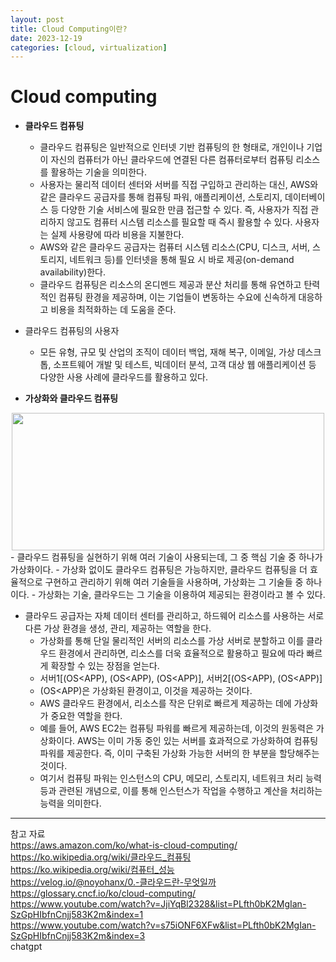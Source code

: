```yaml
---
layout: post
title: Cloud Computing이란?
date: 2023-12-19
categories: [cloud, virtualization]
---
```

# Cloud computing

- **클라우드 컴퓨팅**
    - 클라우드 컴퓨팅은 일반적으로 인터넷 기반 컴퓨팅의 한 형태로, 개인이나 기업이 자신의 컴퓨터가 아닌 클라우드에 연결된 다른 컴퓨터로부터 컴퓨팅 리소스를 활용하는 기술을 의미한다. 
    - 사용자는 물리적 데이터 센터와 서버를 직접 구입하고 관리하는 대신, AWS와 같은 클라우드 공급자를 통해 컴퓨팅 파워, 애플리케이션, 스토리지, 데이터베이스 등 다양한 기술 서비스에 필요한 만큼 접근할 수 있다. 즉, 사용자가 직접 관리하지 않고도 컴퓨터 시스템 리소스를 필요할 때 즉시 활용할 수 있다. 사용자는 실제 사용량에 따라 비용을 지불한다. 
    - AWS와 같은 클라우드 공급자는 컴퓨터 시스템 리소스(CPU, 디스크, 서버, 스토리지, 네트워크 등)를 인터넷을 통해 필요 시 바로 제공(on-demand availability)한다. 
    - 클라우드 컴퓨팅은 리소스의 온디멘드 제공과 분산 처리를 통해 유연하고 탄력적인 컴퓨팅 환경을 제공하며, 이는 기업들이 변동하는 수요에 신속하게 대응하고 비용을 최적화하는 데 도움을 준다.

- 클라우드 컴퓨팅의 사용자
    - 모든 유형, 규모 및 산업의 조직이 데이터 백업, 재해 복구, 이메일, 가상 데스크톱, 소프트웨어 개발 및 테스트, 빅데이터 분석, 고객 대상 웹 애플리케이션 등 다양한 사용 사례에 클라우드를 활용하고 있다.


- **가상화와 클라우드 컴퓨팅**
<center><img src="https://github.com/LeeJae-H/LeeJae-H.github.io/assets/122717063/9ac74dc3-29d9-4662-a385-6be53f251021" width="500" height="220"></center>
- 클라우드 컴퓨팅을 실현하기 위해 여러 기술이 사용되는데, 그 중 핵심 기술 중 하나가 가상화이다.
    - 가상화 없이도 클라우드 컴퓨팅은 가능하지만, 클라우드 컴퓨팅을 더 효율적으로 구현하고 관리하기 위해 여러 기술들을 사용하며, 가상화는 그 기술들 중 하나이다.
    - 가상화는 기술, 클라우드는 그 기술을 이용하여 제공되는 환경이라고 볼 수 있다.

- 클라우드 공급자는 자체 데이터 센터를 관리하고, 하드웨어 리소스를 사용하는 서로 다른 가상 환경을 생성, 관리, 제공하는 역할을 한다. 
    - 가상화를 통해 단일 물리적인 서버의 리소스를 가상 서버로 분할하고 이를 클라우드 환경에서 관리하면, 리소스를 더욱 효율적으로 활용하고 필요에 따라 빠르게 확장할 수 있는 장점을 얻는다.
    - 서버1[(OS<APP), (OS<APP), (OS<APP)], 서버2[(OS<APP), (OS<APP)]
    - (OS<APP)은 가상화된 환경이고, 이것을 제공하는 것이다.
    - AWS 클라우드 환경에서, 리소스를 작은 단위로 빠르게 제공하는 데에 가상화가 중요한 역할을 한다. 
    - 예를 들어, AWS EC2는 컴퓨팅 파워를 빠르게 제공하는데, 이것의 원동력은 가상화이다. AWS는 이미 가동 중인 있는 서버를 효과적으로 가상화하여 컴퓨팅 파워를 제공한다. 즉, 이미 구축된 가상화 가능한 서버의 한 부분을 할당해주는 것이다. 
    - 여기서 컴퓨팅 파워는 인스턴스의 CPU, 메모리, 스토리지, 네트워크 처리 능력 등과 관련된 개념으로, 이를 통해 인스턴스가 작업을 수행하고 계산을 처리하는 능력을 의미한다.

---
참고 자료  
https://aws.amazon.com/ko/what-is-cloud-computing/  
https://ko.wikipedia.org/wiki/클라우드_컴퓨팅  
https://ko.wikipedia.org/wiki/컴퓨터_성능  
https://velog.io/@noyohanx/0.-클라우드란-무엇일까  
https://glossary.cncf.io/ko/cloud-computing/  
https://www.youtube.com/watch?v=JjiYqBl2328&list=PLfth0bK2MgIan-SzGpHIbfnCnjj583K2m&index=1  
https://www.youtube.com/watch?v=s75iONF6XFw&list=PLfth0bK2MgIan-SzGpHIbfnCnjj583K2m&index=3  
chatgpt